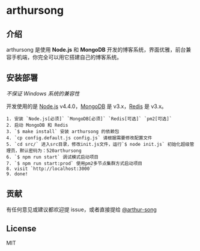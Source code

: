 # arthursong

## 介绍

arthursong 是使用 **Node.js** 和 **MongoDB** 开发的博客系统，界面优雅，前台兼容手机端，你完全可以用它搭建自己的博客系统。

## 安装部署

*不保证 Windows 系统的兼容性*

开发使用的是 [Node.js](https://nodejs.org) v4.4.0，[MongoDB](https://www.mongodb.org) 是 v3.x，[Redis](http://redis.io) 是 v3.x。

```
1. 安装 `Node.js[必须]` `MongoDB[必须]` `Redis[可选]` `pm2[可选]`
2. 启动 MongoDB 和 Redis
3. `$ make install` 安装 arthursong 的依赖包
4. `cp config.default.js config.js` 请根据需要修改配置文件
5. `cd src/` 进入src目录，修改init.js文件，运行`$ node init.js` 初始化超级管理员，默认密码为：520arthursong
6. `$ npm run start` 调试模式启动项目
7. `$ npm run start:prod` 使用pm2多节点集群方式启动项目
8. visit `http://localhost:3000`
9. done!
```

## 贡献

有任何意见或建议都欢迎提 issue，或者直接提给 [@arthur-song](https://github.com/arthur-song)

## License

MIT
